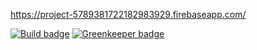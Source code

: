 https://project-5789381722182983929.firebaseapp.com/


[![Build badge](https://travis-ci.org/chris--/mailsigns.svg?branch=master)](https://travis-ci.org/chris--/mailsigns)
[![Greenkeeper badge](https://badges.greenkeeper.io/chris--/mailsigns.svg)](https://greenkeeper.io/)
